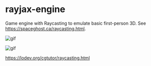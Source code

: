 # rayjax-engine

Game engine with Raycasting to emulate basic first-person 3D. See https://spaceghost.ca/raycasting.html.

![gif](https://github.com/kevinmkchin/kevinmkchin.github.io/blob/master/raycasting/rayjax-alt.gif)

![gif](https://github.com/kevinmkchin/kevinmkchin.github.io/blob/master/raycasting/rayjax.gif)

https://lodev.org/cgtutor/raycasting.html

